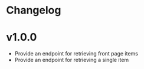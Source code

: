 # Changelog

# v1.0.0

- Provide an endpoint for retrieving front page items
- Provide an endpoint for retrieving a single item
